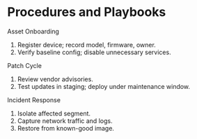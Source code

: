 # Procedures and Playbooks
Asset Onboarding
1. Register device; record model, firmware, owner.  
2. Verify baseline config; disable unnecessary services.  

Patch Cycle
1. Review vendor advisories.  
2. Test updates in staging; deploy under maintenance window.  

Incident Response
1. Isolate affected segment.  
2. Capture network traffic and logs.  
3. Restore from known-good image.
